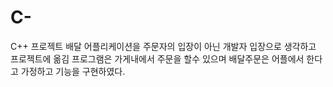 # C-
C++ 프로젝트 배달 어플리케이션을 주문자의 입장이 아닌 개발자 입장으로 생각하고 프로젝트에 옮김 
프로그램은 가게내에서 주문을 할수 있으며 배달주문은 어플에서 한다고 가정하고 기능을 구현하였다. 
